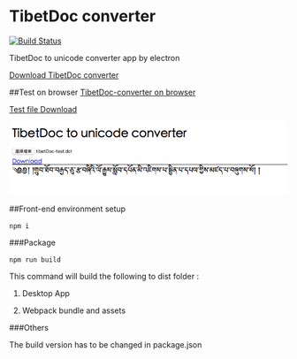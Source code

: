 # TibetDoc converter
[![Build Status](https://travis-ci.org/karmapa/tibetDoc-converter.svg?branch=master)](https://travis-ci.org/karmapa/tibetDoc-converter)

TibetDoc to unicode converter app by electron

[Download TibetDoc converter](https://drive.google.com/drive/folders/0B9GraSYa0W12cjJFNFR0MEJNZmM)

##Test on browser
[TibetDoc-converter on browser](http://karmapa.github.io/tibetan-converter/tibetDoc-converter/index.html)

[Test file Download](https://drive.google.com/open?id=0B9GraSYa0W12ZjNUT3RtRzl0bjA)

![tibetDoc-converter example](https://github.com/karmapa/tibetDoc-converter/blob/master/assets/img/tibetDoc-converter-example.png)

##Front-end environment setup

```
npm i
```

###Package

```
npm run build
```

This command will build the following to dist folder :

1. Desktop App

2. Webpack bundle and assets

###Others

The build version has to be changed in package.json
